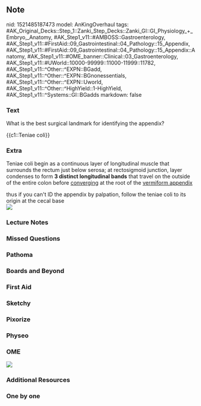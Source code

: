 ## Note
nid: 1521485187473
model: AnKingOverhaul
tags: #AK_Original_Decks::Step_1::Zanki_Step_Decks::Zanki_GI::GI_Physiology_+_Embryo,_Anatomy, #AK_Step1_v11::#AMBOSS::Gastroenterology, #AK_Step1_v11::#FirstAid::09_Gastrointestinal::04_Pathology::15_Appendix, #AK_Step1_v11::#FirstAid::09_Gastrointestinal::04_Pathology::15_Appendix::Anatomy, #AK_Step1_v11::#OME_banner::Clinical::03_Gastroenterology, #AK_Step1_v11::#UWorld::10000-99999::11000-11999::11782, #AK_Step1_v11::^Other::^EXPN::BGadd, #AK_Step1_v11::^Other::^EXPN::BGnonessentials, #AK_Step1_v11::^Other::^EXPN::Uworld, #AK_Step1_v11::^Other::^HighYield::1-HighYield, #AK_Step1_v11::^Systems::GI::BGadds
markdown: false

### Text
What is the best surgical landmark for identifying the appendix?
<div>
  {{c1::Teniae coli}}
</div>

### Extra
Teniae coli begin as a continuous layer of longitudinal muscle that
surrounds the rectum just below serosa; at rectosigmoid junction,
layer condenses to form <b>3 distinct longitudinal bands</b> that
travel on the outside of the entire colon before <u>converging</u>
at the root of the <u>vermiform appendix</u>
<div>
  thus if you can't ID the appendix by palpation, follow the teniae
  coli to its origin at the cecal base
</div>
<div><img src="paste-408618893574145.jpg"></div>

### Lecture Notes


### Missed Questions


### Pathoma


### Boards and Beyond


### First Aid


### Sketchy


### Pixorize


### Physeo


### OME
<div class="ome-widget">
  <a href=
  "https://onlinemeded.org/spa/gastroenterology?ref=anki"><img src=
  "_OME_AnkiFlashcards_Topic_1.png"></a>
</div>

### Additional Resources


### One by one

